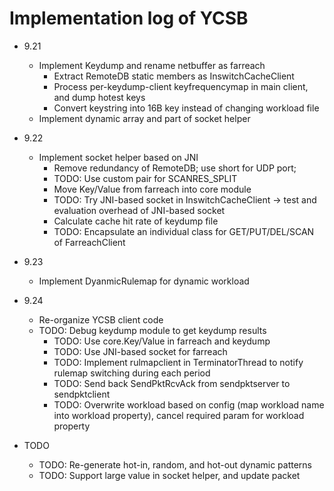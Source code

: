 # Implementation log of YCSB

- 9.21
	+ Implement Keydump and rename netbuffer as farreach
		* Extract RemoteDB static members as InswitchCacheClient
		* Process per-keydump-client keyfrequencymap in main client, and dump hotest keys
		* Convert keystring into 16B key instead of changing workload file
	+ Implement dynamic array and part of socket helper

- 9.22
	+ Implement socket helper based on JNI
		* Remove redundancy of RemoteDB; use short for UDP port; 
		* TODO: Use custom pair for SCANRES_SPLIT
		* Move Key/Value from farreach into core module
		* TODO: Try JNI-based socket in InswitchCacheClient -> test and evaluation overhead of JNI-based socket
		* Calculate cache hit rate of keydump file
		* TODO: Encapsulate an individual class for GET/PUT/DEL/SCAN of FarreachClient

- 9.23
	+ Implement DyanmicRulemap for dynamic workload

- 9.24
	+ Re-organize YCSB client code
	+ TODO: Debug keydump module to get keydump results
		* TODO: Use core.Key/Value in farreach and keydump
		* TODO: Use JNI-based socket for farreach
		* TODO: Implement rulmapclient in TerminatorThread to notify rulemap switching during each period
		* TODO: Send back SendPktRcvAck from sendpktserver to sendpktclient
		* TODO: Overwrite workload based on config (map workload name into workload property), cancel required param for workload property

- TODO
	+ TODO: Re-generate hot-in, random, and hot-out dynamic patterns
	+ TODO: Support large value in socket helper, and update packet
